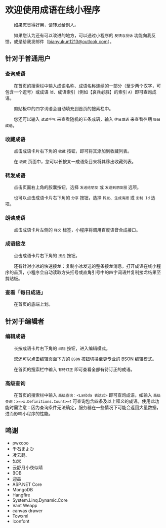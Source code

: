 ﻿# 欢迎使用成语在线小程序

&emsp;&emsp;如果您觉得好用，请转发给别人。

&emsp;&emsp;如果您认为还有可以改进的地方，可以通过小程序的 `反馈与投诉` 功能向我反馈，或是给我发邮件（bianyukun1213@outlook.com）。

## 针对于普通用户

### 查询成语

&emsp;&emsp;在首页的搜索栏中输入成语名称、成语名称连续的一部分（至少两个汉字，可包含一个逗号）或成语 Id、成语索引（例如【哀兵必胜】的索引 `A`）即可查询成语。

&emsp;&emsp;剪贴板中的四字词语会自动填充到首页的搜索栏中。

&emsp;&emsp;您还可以输入 `试试手气` 来查看随机的五条成语，输入 `往日成语` 来查看往期 `每日成语`。

### 收藏成语

&emsp;&emsp;点击成语卡片右下角的 `收藏` 按钮，即可将其添加到收藏列表。

&emsp;&emsp;在 `收藏` 页面中，您可以长按某一成语条目来将其移出收藏列表。

### 转发成语

&emsp;&emsp;点击页面右上角的胶囊按钮，选择 `发送给朋友` 或 `发送到朋友圈` 选项。

&emsp;&emsp;也可以点击成语卡片右下角的 `分享` 按钮，选择 `转发`、`生成海报` 或 `复制 Id` 选项。

### 朗读成语

&emsp;&emsp;点击成语卡片左侧的 `释义` 标签，小程序将调用百度语音合成接口。

### 成语接龙

&emsp;&emsp;点击成语卡片右下角的 `接龙` 按钮。

&emsp;&emsp;还有针对小冰的快速接龙：复制小冰发送的整条接龙消息，打开成语在线小程序的首页，小程序会自动读取方头括号或直角引号中的四字词语并复制接龙结果至剪贴板。

### 查看「每日成语」

&emsp;&emsp;在首页的底端上划。

## 针对于编辑者

### 编辑成语

&emsp;&emsp;长按成语卡片右下角的 `纠错` 按钮，进入编辑模式。

&emsp;&emsp;您还可以点击编辑页面下方的 `BSON` 按钮切换至更专业的 BSON 编辑模式。

&emsp;&emsp;在首页的搜索栏中输入 `有待订正` 即可查看全部有待订正的成语。

### 高级查询

&emsp;&emsp;在首页的搜索栏中输入 `高级查询：<Lambda 表达式>` 即可查询成语，如输入 `高级查询：x=>x.Definitions.Count>=4` 可查询包含四条及以上释义的成语。使用此功能时需注意：因为查询条件无法确定，服务器在一些情况下可能会返回大量数据，进而影响小程序的性能。

## 鸣谢

- pwxcoo
- 千石まよひ
- 凌云鹤.
- 如常
- 云舒月小夜似晴
- BOB
- 迎益
- ASP.NET Core
- MongoDB
- Hangfire
- System.Linq.Dynamic.Core
- Vant Weapp
- canvas drawer
- Towxml
- Iconfont
